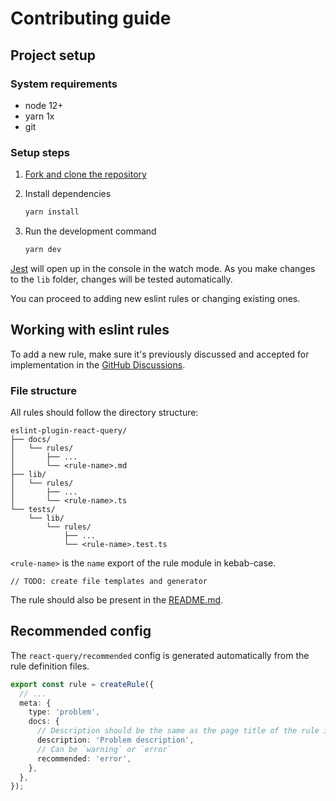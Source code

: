 # Contributing guide

## Project setup

### System requirements

- node 12+
- yarn 1x
- git

### Setup steps

1. [Fork and clone the repository](https://docs.github.com/en/get-started/quickstart/fork-a-repo)

2. Install dependencies

   ```sh
   yarn install
   ```

3. Run the development command
   ```sh
   yarn dev
   ```

[Jest](https://jestjs.io/) will open up in the console in the watch mode. As you make changes to the `lib` folder, changes will be tested automatically.

You can proceed to adding new eslint rules or changing existing ones.

## Working with eslint rules

To add a new rule, make sure it's previously discussed and accepted for implementation in the [GitHub Discussions](https://github.com/KubaJastrz/eslint-plugin-react-query/discussions/categories/new-rule).

### File structure

All rules should follow the directory structure:

```
eslint-plugin-react-query/
├── docs/
│   └── rules/
│       ├── ...
│       └── <rule-name>.md
├── lib/
│   └── rules/
│       ├── ...
│       └── <rule-name>.ts
└── tests/
    └── lib/
        └── rules/
            ├── ...
            └── <rule-name>.test.ts
```

`<rule-name>` is the `name` export of the rule module in kebab-case.

`// TODO: create file templates and generator`

The rule should also be present in the [README.md](README.md#supported-rules).

## Recommended config

The `react-query/recommended` config is generated automatically from the rule definition files.

```ts
export const rule = createRule({
  // ...
  meta: {
    type: 'problem',
    docs: {
      // Description should be the same as the page title of the rule in the `docs` folder
      description: 'Problem description',
      // Can be `warning` or `error`
      recommended: 'error',
    },
  },
});
```
